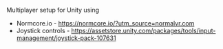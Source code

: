 Multiplayer setup for Unity using
- Normcore.io - https://normcore.io/?utm_source=normalvr.com
- Joystick controls - https://assetstore.unity.com/packages/tools/input-management/joystick-pack-107631
